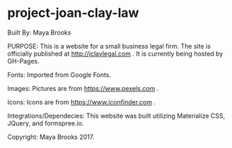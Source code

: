 # project-joan-clay-law

Built By: Maya Brooks

PURPOSE: This is a website for a small business legal firm. The site is officially published at http://jclaylegal.com . It is currently being hosted by GH-Pages. 

Fonts: Imported from Google Fonts.  

Images: Pictures are from https://www.pexels.com . 

Icons: Icons are from https://www.iconfinder.com . 

Integrations/Dependecies: This website was built utilizing Materialize CSS, JQuery, and formspree.io. 

Copyright: Maya Brooks 2017. 
